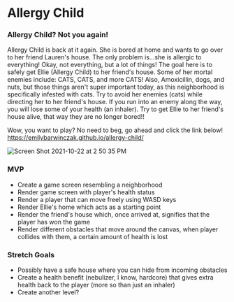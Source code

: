 # Allergy Child
### Allergy Child? Not you again!

Allergy Child is back at it again. She is bored at home and wants to go over to her friend Lauren's house. The only problem is...she is allergic to everything! Okay, not everything, but a lot of things! The goal here is to safely get Ellie (Allergy Child) to her friend's house. Some of her mortal enemies include: CATS, CATS, and more CATS! Also, Amoxicillin, dogs, and nuts, but those things aren't super important today, as this neighborhood is specifically infested with cats. Try to avoid her enemies (cats) while directing her to her friend's house. If you run into an enemy along the way, you will lose some of your health (an inhaler). Try to get Ellie to her friend's house alive, that way they are no longer bored!!

Wow, you want to play? No need to beg, go ahead and click the link below!
https://emilybarwinczak.github.io/allergy-child/

![Screen Shot 2021-10-22 at 2 50 35 PM](https://user-images.githubusercontent.com/92114356/138508817-0cf81ad8-e7c5-4355-94b8-de49c34a1473.png)

### MVP
- Create a game screen resembling a neighborhood
- Render game screen with player's health status
- Render a player that can move freely using WASD keys
- Render Ellie's home which acts as a starting point
- Render the friend's house which, once arrived at, signifies that the player has won the game
- Render different obstacles that move around the canvas, when player collides with them, a certain amount of health is lost



### Stretch Goals
- Possibly have a safe house where you can hide from incoming obstacles
- Create a health benefit (nebulizer, I know, hardcore) that gives extra health back to the player (more so than just an inhaler)
- Create another level?
